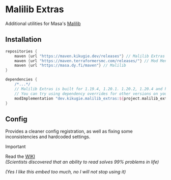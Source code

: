 # Malilib Extras
Additional utilities for Masa's [Malilib](https://www.curseforge.com/minecraft/mc-mods/malilib)

## Installation
```groovy
repositories {
    maven {url "https://maven.kikugie.dev/releases"} // Malilib Extras
    maven {url "https://maven.terraformersmc.com/releases/"} // Mod Menu
    maven {url "https://masa.dy.fi/maven"} // Malilib
}

dependencies {
    /*...*/
    // Malilib Extras is built for 1.19.4, 1.20.1. 1.20.2, 1.20.4 and has the same API for each version.
    // You can try using dependency overrides for other versions on your own risk.
    modImplementation "dev.kikugie.malilib_extras:${project.malilib_extras_version}:$project.minecraft_version}"
}
```

## Config
Provides a cleaner config registration, as well as fixing some inconsistencies and hardcoded settings.
> [!IMPORTANT]
> Read the [WIKI](https://github.com/kikugie/malilib-extras/wiki)  
> *(Scientists discovered that an ability to read solves 99% problems in life)*

*(Yes I like this embed too much, no I will not stop using it)*
